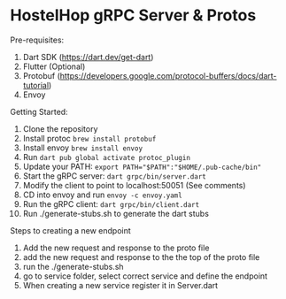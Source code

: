 # HostelHop gRPC Server & Protos

Pre-requisites:

1. Dart SDK (<https://dart.dev/get-dart>)
2. Flutter (Optional)
3. Protobuf (<https://developers.google.com/protocol-buffers/docs/dart-tutorial>)
4. Envoy

Getting Started:

1. Clone the repository
2. Install protoc `brew install protobuf`
3. Install envoy `brew install envoy`
4. Run `dart pub global activate protoc_plugin`
5. Update your PATH: `export PATH="$PATH":"$HOME/.pub-cache/bin"`
6. Start the gRPC server: `dart grpc/bin/server.dart`
7. Modify the client to point to localhost:50051 (See comments)
8. CD into envoy and run `envoy -c envoy.yaml`
9. Run the gRPC client: `dart grpc/bin/client.dart`
10. Run ./generate-stubs.sh to generate the dart stubs



Steps to creating a new endpoint

1. Add the new request and response to the proto file
2. add the new request and response to the the top of the proto file
3. run the ./generate-stubs.sh 
4. go to service folder, select correct service and define the endpoint
5. When creating a new service register it in Server.dart